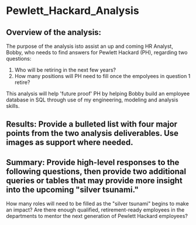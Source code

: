 # Pewlett_Hackard_Analysis

## Overview of the analysis: 
The purpose of the analysis isto assist an up and coming HR Analyst, Bobby, who needs to find answers for Pewlett Hackard (PH), regarding two questions:

1.  Who will be retiring in the next few years?
2.  How many positions will PH need to fill once the empolyees in question 1 retire?

This analysis will help 'future proof' PH by helping Bobby build an employee database in SQL through use of my engineering, modeling and analysis skills.

## Results: Provide a bulleted list with four major points from the two analysis deliverables. Use images as support where needed.

## Summary: Provide high-level responses to the following questions, then provide two additional queries or tables that may provide more insight into the upcoming "silver tsunami."
How many roles will need to be filled as the "silver tsunami" begins to make an impact?
Are there enough qualified, retirement-ready employees in the departments to mentor the next generation of Pewlett Hackard employees?
